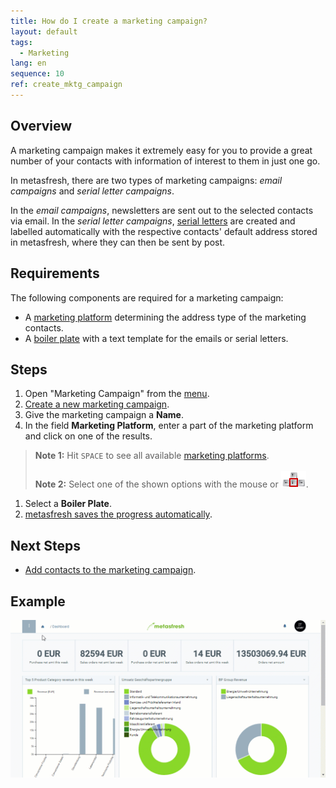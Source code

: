 ```yaml
---
title: How do I create a marketing campaign?
layout: default
tags:
  - Marketing
lang: en
sequence: 10
ref: create_mktg_campaign
---
```


## Overview
A marketing campaign makes it extremely easy for you to provide a great number of your contacts with information of interest to them in just one go.

In metasfresh, there are two types of marketing campaigns: *email campaigns* and *serial letter campaigns*.

In the *email campaigns*, newsletters are sent out to the selected contacts via email. In the *serial letter campaigns*, [serial letters](Create_serial_letters) are created and labelled automatically with the respective contacts' default address stored in metasfresh, where they can then be sent by post.

## Requirements
The following components are required for a marketing campaign:
- A [marketing platform](Create_MKTG_platform) determining the address type of the marketing contacts.
- A [boiler plate](Create_boiler_plate) with a text template for the emails or serial letters.

## Steps
1. Open "Marketing Campaign" from the [menu](Menu).
1. [Create a new marketing campaign](New_Record_Window).
1. Give the marketing campaign a **Name**.
1. In the field **Marketing Platform**, enter a part of the marketing platform and click on one of the results.
 >**Note 1:** Hit `SPACE` to see all available [marketing platforms](Create_MKTG_platform).<br><br>
 >**Note 2:** Select one of the shown options with the mouse or ![](../DE/assets/Workflow_Auftrag_Bis_Rechnung_WebUI-73797.png).

1. Select a **Boiler Plate**.
1. [metasfresh saves the progress automatically](Saveindicator).

## Next Steps
- [Add contacts to the marketing campaign](Add_contacts_to_MKTG_campaign).

## Example
![](assets/Create_MKTG_campaign.gif)
